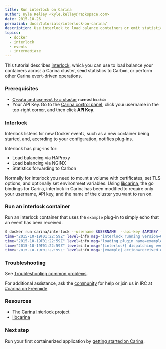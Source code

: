 ```yaml
---
title: Run interlock on Carina
author: Kyle Kelley <kyle.kelley@rackspace.com>
date: 2015-10-26
permalink: docs/tutorials/interlock-on-carina/
description: Use interlock to load balance containers or emit statistics across your Swarm cluster
topics:
  - docker
  - interlock
  - events
  - intermediate
---
```


This tutorial describes [interlock](https://github.com/ehazlett/interlock), which you can use to load balance your containers across a Carina cluster, send statistics to Carbon, or perform other Carina event-driven operations.

### Prerequisites

* [Create and connect to a cluster](/docs/tutorials/create-connect-cluster/) named `boatie`
* Your API Key. Go to the [Carina control panel](https://app.getcarina.com), click your username in the top-right corner, and then click **API Key**.

### Interlock

Interlock listens for new Docker events, such as a new container being started, and, according to your configuration, notifies plug-ins.

Interlock has plug-ins for:

* Load balancing via HAProxy
* Load balancing via NGINX
* Statistics forwarding to Carbon

Normally for interlock you need to mount a volume with certificates, set TLS options, and optionally set environment variables. Using [libcarina](https://github.com/getcarina/libcarina), the go bindings for Carina, interlock in Carina has been modified to require only your username, API key, and the name of the cluster you want to run on.

### Run an interlock container

Run an interlock container that uses the `example` plug-in to simply echo that an event has been received.

```bash
$ docker run carina/interlock --username $USERNAME  --api-key $APIKEY --clustername boatie --plugin example start
time="2015-10-19T01:22:59Z" level=info msg="interlock running version=0.3.2 (2df2d23)"
time="2015-10-19T01:22:59Z" level=info msg="loading plugin name=example version=0.1"
time="2015-10-19T01:22:59Z" level=info msg="[interlock] dispatching event to plugin: name=example version=0.1"
time="2015-10-19T01:22:59Z" level=info msg="[example] action=received event= time=1445217779076879776"
```

### Troubleshooting

See [Troubleshooting common problems](/docs/tutorials/troubleshooting/).

For additional assistance, ask the [community](https://community.getcarina.com/) for help or join us in IRC at [#carina on Freenode](http://webchat.freenode.net/?channels=carina).

### Resources

* The [Carina Interlock project](https://github.com/getcarina/interlock)
* [libcarina](https://github.com/getcarina/libcarina)

### Next step

Run your first containerized application by [getting started on Carina](/docs/getting-started/getting-started-on-carina/).

<!--
TODO: Use the text below when that tutorial is back in for M2.

See Interlock in action in the [Load balance WordPress in Docker containers](/docs/tutorials/load-balance-wordpress-docker-containers/) tutorial
-->
